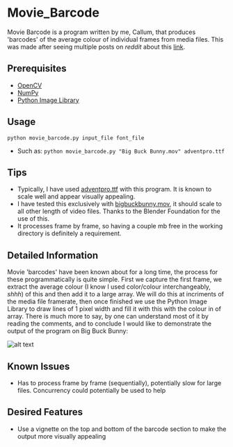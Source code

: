 # Movie_Barcode
Movie Barcode is a program written by me, Callum, that produces 'barcodes' of the average colour of individual frames from media files. This was made after seeing multiple posts on _reddit_ about this [link](https://www.reddit.com/r/todayilearned/comments/c813s7/til_about_movie_barcodes_which_is_when_every/).

## Prerequisites
- [OpenCV](https://pypi.org/project/opencv-python/)
- [NumPy](https://pypi.org/project/numpy/)
- [Python Image Library](https://pythonware.com/products/pil/)

## Usage
`python movie_barcode.py input_file font_file`
- Such as:
`python movie_barcode.py "Big Buck Bunny.mov" adventpro.ttf`

## Tips
- Typically, I have used [adventpro.ttf](https://www.1001fonts.com/advent-pro-font.html) with this program. It is known to scale well and appear visually appealing.
- I have tested this exclusively with [bigbuckbunny.mov](https://peach.blender.org/), it should scale to all other length of video files. Thanks to the Blender Foundation for the use of this.
- It processes frame by frame, so having a couple mb free in the working directory is definitely a requirement.

## Detailed Information
Movie 'barcodes' have been known about for a long time, the process for these programmatically is quite simple. First we capture the first frame, we extract the average colour (I know I used color/colour interchangeably, _shhh_) of this and then add it to a large array. We will do this at incriments of the media file framerate, then once finished we use the Python Image Library to draw lines of 1 pixel width and fill it with this with the colour in of array. 
There is much more to say, by one can understand most of it by reading the comments, and to conclude I would like to demonstrate the output of the program on Big Buck Bunny:

![alt text](https://github.com/groegercesg/Movie_Barcode/BigBuckBunny-barcode.png/)

## Known Issues
- Has to process frame by frame (sequentially), potentially slow for large files. Concurrency could potentially be used to help 

## Desired Features
- Use a vignette on the top and bottom of the barcode section to make the output more visually appealing
